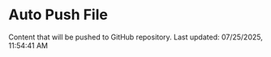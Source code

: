 # Auto Push File

Content that will be pushed to GitHub repository.
Last updated: 07/25/2025, 11:54:41 AM